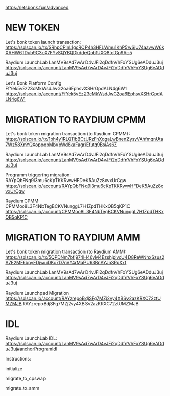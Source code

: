 https://letsbonk.fun/advanced

# NEW TOKEN

Let's bonk token launch transaction:
https://solscan.io/tx/SRhpCPinL1gcRCP4h3HFLWmu1KhP5wSjU74aavwW6kXAHW6TDub9C3cX7FYvSQYBQDkddeQob1UXQ8tctGp9Ac5

Raydium LaunchLab
LanMV9sAd7wArD4vJFi2qDdfnVhFxYSUg6eADduJ3uj
https://solscan.io/account/LanMV9sAd7wArD4vJFi2qDdfnVhFxYSUg6eADduJ3uj

Let's Bonk Platform Config
FfYek5vEz23cMkWsdJwG2oa6EphsvXSHrGpdALN4g6W1
https://solscan.io/account/FfYek5vEz23cMkWsdJwG2oa6EphsvXSHrGpdALN4g6W1

# MIGRATION TO RAYDIUM CPMM

Let's bonk token migration transaction (to Raydium CPMM):
https://solscan.io/tx/1bh4y1RLQ11bBCtURzFnXqgaLwBnenZysyVAhfmqnUta7Wz58XmYQXoppqpMbVpWd8kaFagriEfutq9BsiAs6Z

Raydium LaunchLab
LanMV9sAd7wArD4vJFi2qDdfnVhFxYSUg6eADduJ3uj
https://solscan.io/account/LanMV9sAd7wArD4vJFi2qDdfnVhFxYSUg6eADduJ3uj

Programm triggering migration:
RAYpQbFNq9i3mu6cKpTKKRwwHFDeK5AuZz8xvxUrCgw
https://solscan.io/account/RAYpQbFNq9i3mu6cKpTKKRwwHFDeK5AuZz8xvxUrCgw

Raydium CPMM:
CPMMoo8L3F4NbTegBCKVNunggL7H1ZpdTHKxQB5qKP1C
https://solscan.io/account/CPMMoo8L3F4NbTegBCKVNunggL7H1ZpdTHKxQB5qKP1C

# MIGRATION TO RAYDIUM AMM

Let's bonk token migration transaction (to Raydium AMM):
https://solscan.io/tx/5QPDNm7bfj974H46yM4EzshjpivcU4D8ReWNhxSzus2A7E2MF6bpyFDjwuiDKc7D7nVY4rMaPU63BnAYJnSRpXxf

Raydium LaunchLab
LanMV9sAd7wArD4vJFi2qDdfnVhFxYSUg6eADduJ3uj
https://solscan.io/account/LanMV9sAd7wArD4vJFi2qDdfnVhFxYSUg6eADduJ3uj

Raydium Launchpad Migration
https://solscan.io/account/RAYzrepoBdjSFg7MZj2vy4XBSv2azKRXC72ztUMZMJB
RAYzrepoBdjSFg7MZj2vy4XBSv2azKRXC72ztUMZMJB

# IDL

Raydium LaunchLab IDL:
https://solscan.io/account/LanMV9sAd7wArD4vJFi2qDdfnVhFxYSUg6eADduJ3uj#anchorProgramIdl

Instructions:

initialize

migrate_to_cpswap

migrate_to_amm
